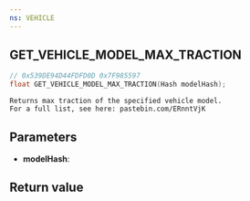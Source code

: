 ```yaml
---
ns: VEHICLE
---
```

## GET_VEHICLE_MODEL_MAX_TRACTION

```c
// 0x539DE94D44FDFD0D 0x7F985597
float GET_VEHICLE_MODEL_MAX_TRACTION(Hash modelHash);
```

```
Returns max traction of the specified vehicle model.  
For a full list, see here: pastebin.com/ERnntVjK  
```

## Parameters
* **modelHash**: 

## Return value
